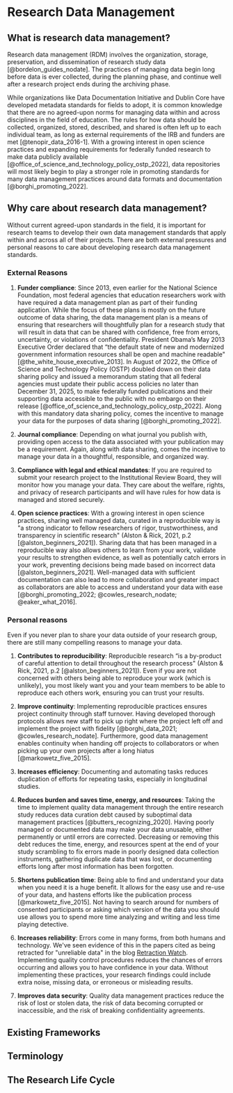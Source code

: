 # Research Data Management

## What is research data management?

Research data management (RDM) involves the organization, storage, preservation, and dissemination of research study data [@bordelon_guides_nodate]. The practices of managing data begin long before data is ever collected, during the planning phase, and continue well after a research project ends during the archiving phase. 

While organizations like Data Documentation Initiative and Dublin Core have developed metadata standards for fields to adopt, it is common knowledge that there are no agreed-upon norms for managing data within and across disciplines in the field of education. The rules for how data should be collected, organized, stored, described, and shared is often left up to each individual team, as long as external requirements of the IRB and funders are met [@tenopir_data_2016-1]. With a growing interest in open science practices and expanding requirements for federally funded research to make data publicly available [@office_of_science_and_technology_policy_ostp_2022], data repositories will most likely begin to play a stronger role in promoting standards for many data management practices around data formats and documentation [@borghi_promoting_2022].

## Why care about research data management?

Without current agreed-upon standards in the field, it is important for research teams to develop their own data management standards that apply within and across all of their projects. There are both external pressures and personal reasons to care about developing research data management standards.

### External Reasons

1. **Funder compliance**: Since 2013, even earlier for the National Science Foundation, most federal agencies that education researchers work with have required a data management plan as part of their funding application. While the focus of these plans is mostly on the future outcome of data sharing, the data management plan is a means of ensuring that researchers will thoughtfully plan for a research study that will result in data that can be shared with confidence, free from errors, uncertainty, or violations of confidentiality. President Obama’s May 2013 Executive Order declared that “the default state of new and modernized government information resources shall be open and machine readable" [@the_white_house_executive_2013]. In August of 2022, the Office of Science and Technology Policy (OSTP) doubled down on their data sharing policy and issued a memorandum stating that all federal agencies must update their public access policies no later than December 31, 2025, to make federally funded publications and their supporting data accessible to the public with no embargo on their release [@office_of_science_and_technology_policy_ostp_2022]. Along with this mandatory data sharing policy, comes the incentive to manage your data for the purposes of data sharing [@borghi_promoting_2022].

1. **Journal compliance**: Depending on what journal you publish with, providing open access to the data associated with your publication may be a requirement. Again, along with data sharing, comes the incentive to manage your data in a thoughtful, responsible, and organized way.

1. **Compliance with legal and ethical mandates**: If you are required to submit your research project to the Institutional Review Board, they will monitor how you manage your data. They care about the welfare, rights, and privacy of research participants and will have rules for how data is managed and stored securely.

1. **Open science practices**: With a growing interest in open science practices, sharing well managed data, curated in a reproducible way is "a strong indicator to fellow researchers of rigor, trustworthiness, and transparency in scientific research" (Alston & Rick, 2021, p.2 [@alston_beginners_2021]). Sharing data that has been managed in a reproducible way also allows others to learn from your work, validate your results to strengthen evidence, as well as potentially catch errors in your work, preventing decisions being made based on incorrect data [@alston_beginners_2021]. Well-managed data with sufficient documentation can also lead to more collaboration and greater impact as collaborators are able to access and understand your data with ease [@borghi_promoting_2022; @cowles_research_nodate; @eaker_what_2016].

### Personal reasons

Even if you never plan to share your data outside of your research group, there are still many compelling reasons to manage your data. 

1. **Contributes to reproducibility**: Reproducible research “is a by-product of careful attention to detail throughout the research process" (Alston & Rick, 2021, p.2 [@alston_beginners_2021]). Even if you are not concerned with others being able to reproduce your work (which is unlikely), you most likely want you and your team members to be able to reproduce each others work, ensuring you can trust your results.

1. **Improve continuity**: Implementing reproducible practices ensures project continuity through staff turnover. Having developed thorough protocols allows new staff to pick up right where the project left off and implement the project with fidelity [@borghi_data_2021; @cowles_research_nodate]. Furthermore, good data management enables continuity when handing off projects to collaborators or when picking up your own projects after a long hiatus [@markowetz_five_2015].

1. **Increases efficiency**: Documenting and automating tasks reduces duplication of efforts for repeating tasks, especially in longitudinal studies.

1. **Reduces burden and saves time, energy, and resources**: Taking the time to implement quality data management through the entire research study reduces data curation debt caused by suboptimal data management practices [@butters_recognizing_2020]. Having poorly managed or documented data may make your data unusable, either permanently or until errors are corrected. Decreasing or removing this debt reduces the time, energy, and resources spent at the end of your study scrambling to fix errors made in poorly designed data collection instruments, gathering duplicate data that was lost, or documenting efforts long after most information has been forgotten.

1. **Shortens publication time**: Being able to find and understand your data when you need it is a huge benefit. It allows for the easy use and re-use of your data, and hastens efforts like the publication process [@markowetz_five_2015]. Not having to search around for numbers of consented participants or asking which version of the data you should use allows you to spend more time analyzing and writing and less time playing detective.

1. **Increases reliability**: Errors come in many forms, from both humans and technology. We've seen evidence of this in the papers cited as being retracted for "unreliable data" in the blog [Retraction Watch](https://retractionwatch.com/). Implementing quality control procedures reduces the chances of errors occurring and allows you to have confidence in your data. Without implementing these practices, your research findings could include extra noise, missing data, or erroneous or misleading results.

1. **Improves data security**: Quality data management practices reduce the risk of lost or stolen data, the risk of data becoming corrupted or inaccessible, and the risk of breaking confidentiality agreements.


## Existing Frameworks


## Terminology


## The Research Life Cycle


